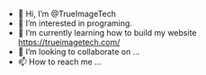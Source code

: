 - 👋 Hi, I’m @TrueImageTech
- 👀 I’m interested in programing.
- 🌱 I’m currently learning how to build my website https://trueimagetech.com/
- 💞️ I’m looking to collaborate on ...
- 📫 How to reach me ...

<!---
TrueImageTech/TrueImageTech is a ✨ special ✨ repository because its `README.md` (this file) appears on your GitHub profile.
You can click the Preview link to take a look at your changes.
--->
